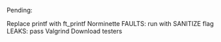 Pending:

Replace printf with ft_printf
Norminette
FAULTS: run with SANITIZE flag
LEAKS: pass Valgrind
Download testers
